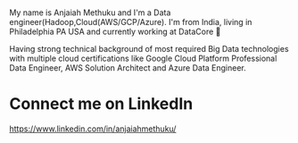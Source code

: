 ### 
My name is Anjaiah Methuku and I'm a Data engineer(Hadoop,Cloud(AWS/GCP/Azure). I'm from India, living in Philadelphia PA USA  and currently working at DataCore  👋

Having strong technical background of most required Big Data technologies with multiple cloud certifications like Google Cloud Platform Professional Data Engineer, AWS Solution Architect and Azure Data Engineer.


# Connect me on LinkedIn
   https://www.linkedin.com/in/anjaiahmethuku/
   
   
<!--
**anjijava16/anjijava16** is a ✨ _special_ ✨ repository because its `README.md` (this file) appears on your GitHub profile.

Here are some ideas to get you started:

- 🔭 I’m currently working on ...
- 🌱 I’m currently learning ...
- 👯 I’m looking to collaborate on ...
- 🤔 I’m looking for help with ...
- 💬 Ask me about ...
- 📫 How to reach me: ...
- 😄 Pronouns: ...
- ⚡ Fun fact: ...
-->
